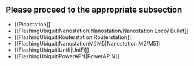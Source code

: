 ## Please proceed to the appropriate subsection

* [[Picostation]]
* [[FlashingUbiquitiNanostation|Nanostation/Nanostation Loco/ Bullet]]
* [[FlashingUbiquitiRouterstation|Routerstation]]
* [[FlashingUbiquitiNanostationM2M5|Nanostation M2/M5]]
* [[FlashingUbiquitiUnifi|UniFi]]
* [[FlashingUbiquitiPowerAPN|PowerAP N]]